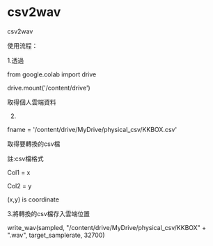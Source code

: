 # csv2wav
csv2wav

使用流程： 

1.透過 

from google.colab import drive  

drive.mount('/content/drive') 

取得個人雲端資料 

 

2. 

fname = '/content/drive/MyDrive/physical_csv/KKBOX.csv'  

取得要轉換的csv檔 

註:csv檔格式 

Col1 =  x  

Col2 = y 

(x,y) is coordinate 

 

3.將轉換的csv檔存入雲端位置 

write_wav(sampled, "/content/drive/MyDrive/physical_csv/KKBOX" + ".wav", target_samplerate, 32700) 
